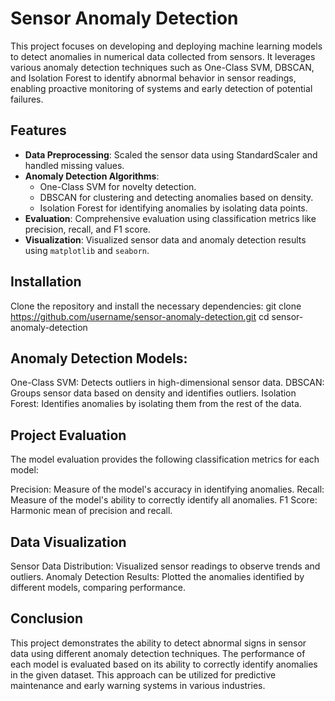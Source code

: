 # Sensor Anomaly Detection

This project focuses on developing and deploying machine learning models to detect anomalies in numerical data collected from sensors. It leverages various anomaly detection techniques such as One-Class SVM, DBSCAN, and Isolation Forest to identify abnormal behavior in sensor readings, enabling proactive monitoring of systems and early detection of potential failures.

## Features

- **Data Preprocessing**: Scaled the sensor data using StandardScaler and handled missing values.
- **Anomaly Detection Algorithms**:
  - One-Class SVM for novelty detection.
  - DBSCAN for clustering and detecting anomalies based on density.
  - Isolation Forest for identifying anomalies by isolating data points.
- **Evaluation**: Comprehensive evaluation using classification metrics like precision, recall, and F1 score.
- **Visualization**: Visualized sensor data and anomaly detection results using `matplotlib` and `seaborn`.
  
## Installation

Clone the repository and install the necessary dependencies:
git clone https://github.com/username/sensor-anomaly-detection.git
cd sensor-anomaly-detection

## Anomaly Detection Models:

One-Class SVM: Detects outliers in high-dimensional sensor data.
DBSCAN: Groups sensor data based on density and identifies outliers.
Isolation Forest: Identifies anomalies by isolating them from the rest of the data.

## Project Evaluation

The model evaluation provides the following classification metrics for each model:

Precision: Measure of the model's accuracy in identifying anomalies.
Recall: Measure of the model's ability to correctly identify all anomalies.
F1 Score: Harmonic mean of precision and recall.

## Data Visualization
Sensor Data Distribution: Visualized sensor readings to observe trends and outliers.
Anomaly Detection Results: Plotted the anomalies identified by different models, comparing performance.

## Conclusion
This project demonstrates the ability to detect abnormal signs in sensor data using different anomaly detection techniques. The performance of each model is evaluated based on its ability to correctly identify anomalies in the given dataset. This approach can be utilized for predictive maintenance and early warning systems in various industries.


